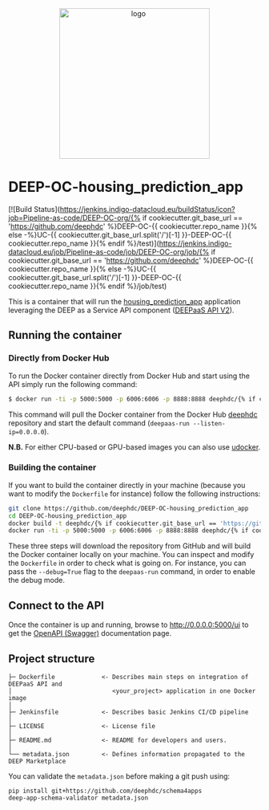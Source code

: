 <div align="center">
<img src="https://marketplace.deep-hybrid-datacloud.eu/images/logo-deep.png" alt="logo" width="300"/>
</div>

# DEEP-OC-housing_prediction_app
[![Build Status](https://jenkins.indigo-datacloud.eu/buildStatus/icon?job=Pipeline-as-code/DEEP-OC-org/{% if cookiecutter.git_base_url == 'https://github.com/deephdc' %}DEEP-OC-{{ cookiecutter.repo_name }}{% else -%}UC-{{ cookiecutter.git_base_url.split('/')[-1] }}-DEEP-OC-{{ cookiecutter.repo_name }}{% endif %}/test)](https://jenkins.indigo-datacloud.eu/job/Pipeline-as-code/job/DEEP-OC-org/job/{% if cookiecutter.git_base_url == 'https://github.com/deephdc' %}DEEP-OC-{{ cookiecutter.repo_name }}{% else -%}UC-{{ cookiecutter.git_base_url.split('/')[-1] }}-DEEP-OC-{{ cookiecutter.repo_name }}{% endif %}/job/test)

This is a container that will run the [housing_prediction_app](https://github.com/deephdc/housing_prediction_app) application leveraging the DEEP as a Service API component ([DEEPaaS API V2](https://github.com/indigo-dc/DEEPaaS)).

    
## Running the container

### Directly from Docker Hub

To run the Docker container directly from Docker Hub and start using the API simply run the following command:

```bash
$ docker run -ti -p 5000:5000 -p 6006:6006 -p 8888:8888 deephdc/{% if cookiecutter.git_base_url == 'https://github.com/deephdc' %}deep-oc-{{ cookiecutter.repo_name }}{% else -%}uc-{{ cookiecutter.git_base_url.split('/')[-1] }}-deep-oc-{{ cookiecutter.repo_name }}{% endif %}
```

This command will pull the Docker container from the Docker Hub [deephdc](https://hub.docker.com/u/deephdc/) repository and start the default command (`deepaas-run --listen-ip=0.0.0.0`).

**N.B.** For either CPU-based or GPU-based images you can also use [udocker](https://github.com/indigo-dc/udocker).

### Building the container

If you want to build the container directly in your machine (because you want to modify the `Dockerfile` for instance) follow the following instructions:
```bash
git clone https://github.com/deephdc/DEEP-OC-housing_prediction_app
cd DEEP-OC-housing_prediction_app
docker build -t deephdc/{% if cookiecutter.git_base_url == 'https://github.com/deephdc' %}deep-oc-{{ cookiecutter.repo_name }}{% else -%}uc-{{ cookiecutter.git_base_url.split('/')[-1] }}-deep-oc-{{ cookiecutter.repo_name }}{% endif %} .
docker run -ti -p 5000:5000 -p 6006:6006 -p 8888:8888 deephdc/{% if cookiecutter.git_base_url == 'https://github.com/deephdc' %}deep-oc-{{ cookiecutter.repo_name }}{% else -%}uc-{{ cookiecutter.git_base_url.split('/')[-1] }}-deep-oc-{{ cookiecutter.repo_name }}{% endif %}
```

These three steps will download the repository from GitHub and will build the Docker container locally on your machine. You can inspect and modify the `Dockerfile` in order to check what is going on. For instance, you can pass the `--debug=True` flag to the `deepaas-run` command, in order to enable the debug mode.


## Connect to the API

Once the container is up and running, browse to http://0.0.0.0:5000/ui to get the [OpenAPI (Swagger)](https://www.openapis.org/) documentation page.


## Project structure
```
├─ Dockerfile             <- Describes main steps on integration of DEEPaaS API and
│                            <your_project> application in one Docker image
│
├─ Jenkinsfile            <- Describes basic Jenkins CI/CD pipeline
│
├─ LICENSE                <- License file
│
├─ README.md              <- README for developers and users.
│
└── metadata.json         <- Defines information propagated to the DEEP Marketplace
```

You can validate the `metadata.json` before making a git push using:
```shell
pip install git+https://github.com/deephdc/schema4apps
deep-app-schema-validator metadata.json
```
